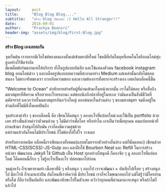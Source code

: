 ```yaml
---
layout:     post
title:      "Blog Blog Blog...."
subtitle:   "สร้าง blog กันเถอะ :) Hello All Stranger!!"
date:       2016-09-01 
author:     "Prachya Boonsri"
header-img: "assets/img/blog/First-Blog.jpg"
---
```

<strong> สร้าง Blog เองเลยละกัน </strong>
<p>จุดเริ่มต้น เราอยากมีเว็บไซต์ของตนเองตั้งแต่เข้ามหาลัยใหม่ โชคดีที่เกิดในยุคที่เทคโนโลยีออนไลน์พุ่งสูงอย่างไร้ขีดจำกัด <br>มีแพล็ตฟอร์มมากมายให้บริการ ทั้งในรูปแบบบันทึก และใช้แสดงตัวตน
 facebook instagram blog ออนไลน์ต่าง ๆ และบล็อครูปแบบบทความที่สะอาดอย่าง Medium แต่เหล่านั้นกลับไม่ตอบสนอง ไม่ตรงจริตของเรา บวกกับความชอบ และความต้องการที่อยากจะสร้างเอง เลยเกิดบล็อคนี้ขึ้น 

<p>"Welcome to Ocean" คำทักทายสำหรับผู้ที่ผ่านเข้ามาในหน้าแรกนั้น เราไม่ได้ชอบ หรือสื่อถึงมหาสมุทรที่สีคราม หรือสวยอะไรหรอกนะ แต่ชอบนึกถึงปลาที่อยู่ในทะเล ว่ามันคงเป็นสิ่งมีชีวิตที่มหัศจรรย์ แหวกว่ายในมหาสมุทรอันกว้างใหญ่
ออกค้นหาในส่วนต่าง ๆ ของมหาสมุทร จมดิ่งอยู่ในส่วนลึกที่ไม่มีสิ่งใดเคยฝันถึง 

<p>จุดประสงค์จริง ๆ ของบล็อคนี้ คือ เขียนโค็ดสนุก ๆ ลองอะไรที่แปลกใหม่ และใช้เป็น portfolio ด้วยเลย สร้างขึ้นด้วยคำว่าตัวตนล้วน ๆ  
ไม่มีคำว่าเพื่อใคร หรือทำไม เอาเป็นว่าเพื่อทุกคน คนแปลกหน้าที่ผ่านเข้ามา  ถ้าสนุกไปกับมัน เราก็คงมีความสุขด้วย 
<br>แต่อ่านแล้วอันไหนไม่มีประโยชน์ ก็ไม่ต้องไปใส่ใจ วางเฉย
<p>สำหรับทางเทคนิค บล็อคนี้เราเขียนเองทั้งหมด(แอบขโมยจากตัวอย่างอื่นบ้าง แต่ก็นั่นแหละ) เขียนด้วย HTML-CSS(SCSS)-JS-Gulp ลอง และฝึกใช้ Bourbon Neat และ Refill ในการสร้างหน้าตา พัฒนาบน Jekyll ใช้ Github เป็น Host ทุกอย่างก็สนุกดี
ก็ลองจับ ๆ ดู ลองอะไรที่แปลกใหม่ โค็ดตอนนี้ก็รก ๆ ไม่รู้อะไรเป็นอะไร ปล่อยของไปก่อน 
<p>จุดมุ่งหวัง ก็จะพยายามทำ เนื้อหาที่ดี ๆ หรือสนุก ๆ ออกไป เราจะพัฒนา + บันทึกไปเรื่อย ๆ สร้างสนุกไป มีอะไรดี ก็จะมาแบ่งปัน อันไหนที่เราคิดว่าดี มีประโยชน์ เราก็จะโฆษณาออกไป แม้ไม่รู้ว่ามีใครอ่านหรือไม่ ก็ถือว่าเป็นบันทึก และพัฒนาทักษะไปในตัวเลย หวังว่าทุกคนที่ผ่านมาคงจะสนุก หรือถ้าไม่ก็แล้วไป 